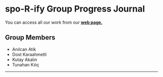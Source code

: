 # spo-R-ify Group Progress Journal

You can access all our work from our **[web page.](https://pjournal.github.io/mef03g-spo-R-ify/)**

## Group Members
  - Anılcan Atik
  - Dost Karaahmetli
  - Kutay Akalın
  - Tunahan Kılıç
---------
